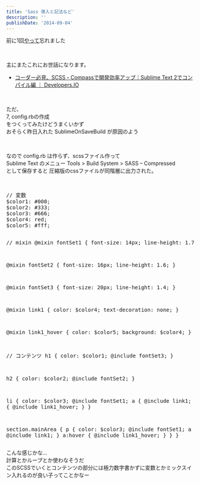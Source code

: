 ```yaml
---
title: 'Sass 導入と記法など'
description: ''
publishDate: '2014-09-04'
---
```


<p>前に1回<a href="https://blog.yuheijotaki.com/blog/126" class="pjax">やって</a>忘れました</p>
<p>&nbsp;</p>
<p>主にまたこれにお世話になります。</p>
<ul>
<li><a href="http://dev.classmethod.jp/tool/scss-compass-fast-development-for-sublime-text-2-compile/">コーダー必見、SCSS・Compassで開発効率アップ｜Sublime Text 2でコンパイル編 ｜ Developers.IO</a></li>
</ul>
<p>&nbsp;</p>
<p>ただ、<br>
7, config.rbの作成<br>
をつくってみたけどうまくいかず<br>
おそらく昨日入れた SublimeOnSaveBuild が原因のよう</p>
<p>&nbsp;</p>
<p>なので config.rb は作らず、scssファイル作って<br>
Sublime Text のメニュー Tools &gt; Build System &gt; SASS – Compressed<br>
として保存すると 圧縮版のcssファイルが同階層に出力された。</p>
<p>&nbsp;</p>
<pre class="brush: css; title: ; notranslate" title="">// 変数
$color1: #000;
$color2: #333;
$color3: #666;
$color4: red;
$color5: #fff;

// mixin
@mixin fontSet1 {
font-size: 14px;
line-height: 1.7;
}

@mixin fontSet2 {
font-size: 16px;
line-height: 1.6;
}

@mixin fontSet3 {
font-size: 20px;
line-height: 1.4;
}

@mixin link1 {
color: $color4;
text-decoration: none;
}

@mixin link1_hover {
color: $color5;
background: $color4;
}

// コンテンツ
h1 {
	color: $color1;
	@include fontSet3;
}

h2 {
	color: $color2;
	@include fontSet2;
}

li {
	color: $color3;
	@include fontSet1;
	a {
		@include link1;
	}
	a:hover {
		@include link1_hover;
	}
}

section.mainArea {
	p {
		color: $color3;
		@include fontSet1;
		a {
			@include link1;
		}
		a:hover {
			@include link1_hover;
		}
	}
}
</pre>
<p>こんな感じかな…<br>
計算とかループとか使わなそうだ<br>
このSCSSでいくとコンテンツの部分には極力数字書かずに変数とかミックスイン入れるのが良い子ってことかなー</p>

